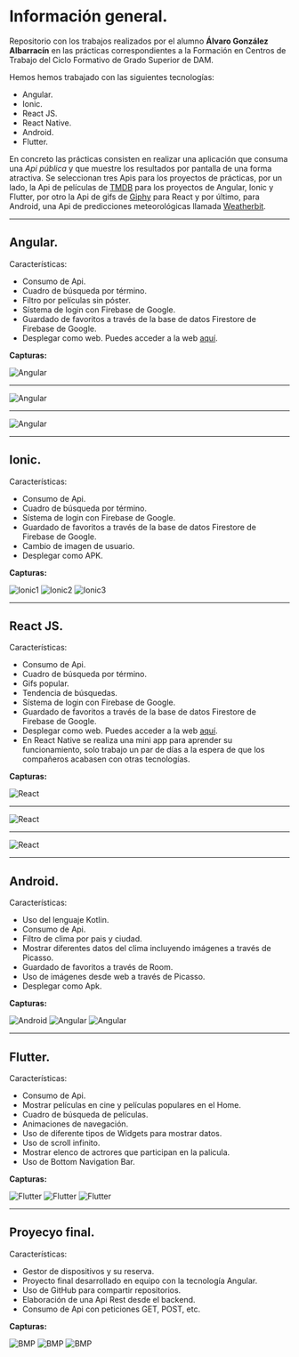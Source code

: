 # Información general.
Repositorio con los trabajos realizados por el alumno **Álvaro González Albarracín** en las prácticas correspondientes a la Formación en Centros de Trabajo del Ciclo Formativo de Grado Superior de DAM.

Hemos hemos trabajado con las siguientes tecnologías:
- Angular.
- Ionic.
- React JS.
- React Native.
- Android.
- Flutter.

En concreto las prácticas consisten en realizar una aplicación que consuma una *Api pública* y que muestre los resultados por pantalla de una forma atractiva.
Se seleccionan tres Apis para los proyectos de prácticas, por un lado, la Api de películas de [TMDB](https://www.themoviedb.org/movie?language=es-ES) para los proyectos de Angular, Ionic y Flutter, por otro la Api de gifs de [Giphy](https://developers.giphy.com/docs/api/#quick-start-guide) para React y por último, para Android, una Api de predicciones meteorológicas llamada [Weatherbit](https://www.weatherbit.io/).
___
## Angular.
Características:
- Consumo de Api.
- Cuadro de búsqueda por término.
- Filtro por películas sin póster.
- Sístema de login con Firebase de Google.
- Guardado de favoritos a través de la base de datos Firestore de Firebase de Google.
- Desplegar como web. Puedes acceder a la web [aquí](https://movieposterapp.netlify.app/).

**Capturas:**

![Angular](https://github.com/Formacion-Accenture/algonal/blob/main/Im%C3%A1genes/angular1.png?raw=true)
___
![Angular](https://github.com/Formacion-Accenture/algonal/blob/main/Im%C3%A1genes/angular2.png?raw=true)
___
![Angular](https://github.com/Formacion-Accenture/algonal/blob/main/Im%C3%A1genes/angular3.png?raw=true)
___
## Ionic.
Características:
- Consumo de Api.
- Cuadro de búsqueda por término.
- Sístema de login con Firebase de Google.
- Guardado de favoritos a través de la base de datos Firestore de Firebase de Google.
- Cambio de imagen de usuario.
- Desplegar como APK.

**Capturas:**

![Ionic1](https://github.com/Formacion-Accenture/algonal/blob/main/Im%C3%A1genes/ionic1.png?raw=true)
![Ionic2](https://github.com/Formacion-Accenture/algonal/blob/main/Im%C3%A1genes/ionic2.png?raw=true)
![Ionic3](https://github.com/Formacion-Accenture/algonal/blob/main/Im%C3%A1genes/ionic3.png?raw=true)
___
## React JS.
Características:
- Consumo de Api.
- Cuadro de búsqueda por término.
- Gifs popular.
- Tendencia de búsquedas.
- Sístema de login con Firebase de Google.
- Guardado de favoritos a través de la base de datos Firestore de Firebase de Google.
- Desplegar como web. Puedes acceder a la web [aquí](https://totalgifapp.netlify.app).
- En React Native se realiza una mini app para aprender su funcionamiento, solo trabajo un par de días a la espera de que los compañeros acabasen con otras tecnologías.

**Capturas:**

![React](https://github.com/Formacion-Accenture/algonal/blob/main/Im%C3%A1genes/react1.png?raw=true)
___
![React](https://github.com/Formacion-Accenture/algonal/blob/main/Im%C3%A1genes/react2.png?raw=true)
___
![React](https://github.com/Formacion-Accenture/algonal/blob/main/Im%C3%A1genes/react3.png?raw=true)
___
## Android.
Características:
- Uso del lenguaje Kotlin.
- Consumo de Api.
- Filtro de clima por pais y ciudad.
- Mostrar diferentes datos del clima incluyendo imágenes a través de Picasso.
- Guardado de favoritos a través de Room.
- Uso de imágenes desde web a través de Picasso.
- Desplegar como Apk.

**Capturas:**

![Android](https://github.com/Formacion-Accenture/algonal/blob/main/Im%C3%A1genes/android1.png?raw=true)
![Angular](https://github.com/Formacion-Accenture/algonal/blob/main/Im%C3%A1genes/android2.png?raw=true)
![Angular](https://github.com/Formacion-Accenture/algonal/blob/main/Im%C3%A1genes/android3.png?raw=true)
___
## Flutter.
Características:
- Consumo de Api.
- Mostrar películas en cine y películas populares en el Home.
- Cuadro de búsqueda de películas.
- Animaciones de navegación.
- Uso de diferente tipos de Widgets para mostrar datos.
- Uso de scroll infinito.
- Mostrar elenco de actrores que participan en la palicula.
- Uso de Bottom Navigation Bar.

**Capturas:**

![Flutter](https://github.com/Formacion-Accenture/algonal/blob/main/Im%C3%A1genes/flutter1.png?raw=true)
![Flutter](https://github.com/Formacion-Accenture/algonal/blob/main/Im%C3%A1genes/flutter2.png?raw=true)
![Flutter](https://github.com/Formacion-Accenture/algonal/blob/main/Im%C3%A1genes/flutter3.png?raw=true)
___
## Proyecyo final.
Características:
- Gestor de dispositivos y su reserva.
- Proyecto final desarrollado en equipo con la tecnología Angular.
- Uso de GitHub para compartir repositorios.
- Elaboración de una Api Rest desde el backend.
- Consumo de Api con peticiones GET, POST, etc.

**Capturas:**

![BMP](https://github.com/Formacion-Accenture/algonal/blob/main/Im%C3%A1genes/bmp1.png?raw=true)
![BMP](https://github.com/Formacion-Accenture/algonal/blob/main/Im%C3%A1genes/bmp2.png?raw=true)
![BMP](https://github.com/Formacion-Accenture/algonal/blob/main/Im%C3%A1genes/bmp3.png?raw=true)
